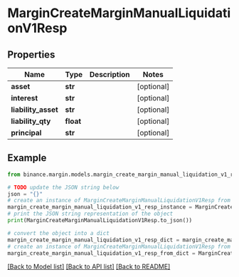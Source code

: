 # MarginCreateMarginManualLiquidationV1Resp


## Properties

Name | Type | Description | Notes
------------ | ------------- | ------------- | -------------
**asset** | **str** |  | [optional] 
**interest** | **str** |  | [optional] 
**liability_asset** | **str** |  | [optional] 
**liability_qty** | **float** |  | [optional] 
**principal** | **str** |  | [optional] 

## Example

```python
from binance.margin.models.margin_create_margin_manual_liquidation_v1_resp import MarginCreateMarginManualLiquidationV1Resp

# TODO update the JSON string below
json = "{}"
# create an instance of MarginCreateMarginManualLiquidationV1Resp from a JSON string
margin_create_margin_manual_liquidation_v1_resp_instance = MarginCreateMarginManualLiquidationV1Resp.from_json(json)
# print the JSON string representation of the object
print(MarginCreateMarginManualLiquidationV1Resp.to_json())

# convert the object into a dict
margin_create_margin_manual_liquidation_v1_resp_dict = margin_create_margin_manual_liquidation_v1_resp_instance.to_dict()
# create an instance of MarginCreateMarginManualLiquidationV1Resp from a dict
margin_create_margin_manual_liquidation_v1_resp_from_dict = MarginCreateMarginManualLiquidationV1Resp.from_dict(margin_create_margin_manual_liquidation_v1_resp_dict)
```
[[Back to Model list]](../README.md#documentation-for-models) [[Back to API list]](../README.md#documentation-for-api-endpoints) [[Back to README]](../README.md)



